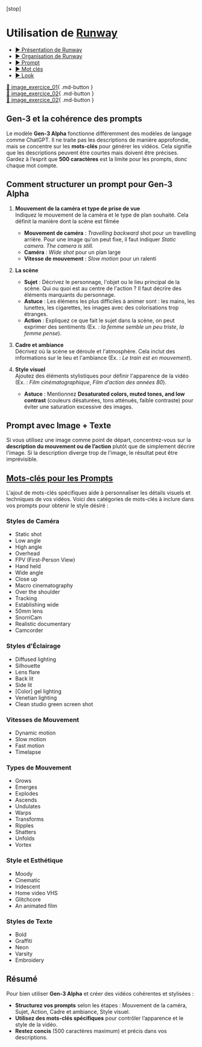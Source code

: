 [stop]
<style>.md-header{display:none;}</style>

# Utilisation de [Runway](https://runwayml.com/product/use-cases)

* [▶️ Présentation de Runway](https://cmontmorency365-my.sharepoint.com/:v:/g/personal/flpilote_cmontmorency_qc_ca/EQ9KlPYJ_yZJpolORi_5pFwBSIYCZFX4p7fMoobMD8UMLg?nav=eyJyZWZlcnJhbEluZm8iOnsicmVmZXJyYWxBcHAiOiJPbmVEcml2ZUZvckJ1c2luZXNzIiwicmVmZXJyYWxBcHBQbGF0Zm9ybSI6IldlYiIsInJlZmVycmFsTW9kZSI6InZpZXciLCJyZWZlcnJhbFZpZXciOiJNeUZpbGVzTGlua0NvcHkifX0&e=qMb8Fs)  <br>
* [▶️ Organisation de Runway](https://cmontmorency365-my.sharepoint.com/:v:/g/personal/flpilote_cmontmorency_qc_ca/EcvFy271EQNGjCwpoxlqTUoBOzoQr3aVpLTbehI1tPPQEQ?nav=eyJyZWZlcnJhbEluZm8iOnsicmVmZXJyYWxBcHAiOiJPbmVEcml2ZUZvckJ1c2luZXNzIiwicmVmZXJyYWxBcHBQbGF0Zm9ybSI6IldlYiIsInJlZmVycmFsTW9kZSI6InZpZXciLCJyZWZlcnJhbFZpZXciOiJNeUZpbGVzTGlua0NvcHkifX0&e=AfiymC)  <br>
* [▶️ Prompt](https://cmontmorency365-my.sharepoint.com/:v:/g/personal/flpilote_cmontmorency_qc_ca/ERyeb7sLMcNPt1z4iWI7ImwBM8Tf8V9ldEZyz94Vplq63Q?nav=eyJyZWZlcnJhbEluZm8iOnsicmVmZXJyYWxBcHAiOiJPbmVEcml2ZUZvckJ1c2luZXNzIiwicmVmZXJyYWxBcHBQbGF0Zm9ybSI6IldlYiIsInJlZmVycmFsTW9kZSI6InZpZXciLCJyZWZlcnJhbFZpZXciOiJNeUZpbGVzTGlua0NvcHkifX0&e=uBPeuh)  <br>
* [▶️ Mot clés](https://cmontmorency365-my.sharepoint.com/:v:/g/personal/flpilote_cmontmorency_qc_ca/EQmrxEmtVJZMqyMC89PED1IB_dcDdwFKlkSGPgkutsb3VQ?nav=eyJyZWZlcnJhbEluZm8iOnsicmVmZXJyYWxBcHAiOiJPbmVEcml2ZUZvckJ1c2luZXNzIiwicmVmZXJyYWxBcHBQbGF0Zm9ybSI6IldlYiIsInJlZmVycmFsTW9kZSI6InZpZXciLCJyZWZlcnJhbFZpZXciOiJNeUZpbGVzTGlua0NvcHkifX0&e=koXcWr)  <br>
* [▶️ Look](https://cmontmorency365-my.sharepoint.com/:v:/g/personal/flpilote_cmontmorency_qc_ca/EV1OlbVFH81Ml9TnmjYSq5wBjD-oOV1PdQAn5awNzElZbw?nav=eyJyZWZlcnJhbEluZm8iOnsicmVmZXJyYWxBcHAiOiJPbmVEcml2ZUZvckJ1c2luZXNzIiwicmVmZXJyYWxBcHBQbGF0Zm9ybSI6IldlYiIsInJlZmVycmFsTW9kZSI6InZpZXciLCJyZWZlcnJhbFZpZXciOiJNeUZpbGVzTGlua0NvcHkifX0&e=MHpb7v)  <br>

[📁 image_exercice_01](../assets/image/03_rosie_detective_high.png){ .md-button }   <br>
[📁 image_exercice_02](../assets/image/divan_01.png){ .md-button }   <br>
[📁 image_exercice_02](../assets/image/divan_02.png){ .md-button }   <br>

## Gen-3 et la cohérence des prompts

Le modèle **Gen-3 Alpha** fonctionne différemment des modèles de langage comme ChatGPT. Il ne traite pas les descriptions de manière approfondie, mais se concentre sur les **mots-clés** pour générer les vidéos. Cela signifie que les descriptions peuvent être courtes mais doivent être précises. Gardez à l’esprit que **500 caractères** est la limite pour les prompts, donc chaque mot compte.

## Comment structurer un prompt pour Gen-3 Alpha

1. **Mouvement de la caméra et type de prise de vue**  
   Indiquez le mouvement de la caméra et le type de plan souhaité. Cela définit la manière dont la scène est filmée
   - **Mouvement de caméra** :  *Travelling backward* shot pour un travelling arrière. Pour une image qu'on peut fixe, il faut indiquer *Static camera. The camera is still.*
   - **Caméra** : *Wide shot* pour un plan large
   - **Vitesse de mouvement** : *Slow motion* pour un ralenti
     
3. **La scène**  
   - **Sujet** : Décrivez le personnage, l'objet ou le lieu principal de la scène. Qui ou quoi est au centre de l'action ? Il faut décrire des éléments marquants du personnage.
   - **Astuce** : Les élémens les plus difficiles à animer sont : les mains, les lunettes, les cigarettes, les images avec des colorisations trop étranges.
   - **Action** : Expliquez ce que fait le sujet dans la scène, on peut exprimer des sentiments (Ex. : *la femme semble un peu triste*, *la femme pense*). 

4. **Cadre et ambiance**  
   Décrivez où la scène se déroule et l'atmosphère. Cela inclut des informations sur le lieu et l'ambiance (Ex. : *Le train est en mouvement*).

5. **Style visuel**  
   Ajoutez des éléments stylistiques pour définir l'apparence de la vidéo (Ex. : *Film cinématographique*, *Film d’action des années 80*).  
   - **Astuce** : Mentionnez **Desaturated colors, muted tones, and low contrast** (couleurs désaturées, tons atténués, faible contraste) pour éviter une saturation excessive des images.

## Prompt avec Image + Texte

Si vous utilisez une image comme point de départ, concentrez-vous sur la **description du mouvement ou de l’action** plutôt que de simplement décrire l'image. Si la description diverge trop de l'image, le résultat peut être imprévisible.

## [Mots-clés pour les Prompts](https://help.runwayml.com/hc/en-us/articles/30586818553107-Gen-3-Alpha-Prompting-Guide)

L'ajout de mots-clés spécifiques aide à personnaliser les détails visuels et techniques de vos vidéos. Voici des catégories de mots-clés à inclure dans vos prompts pour obtenir le style désiré :

### **Styles de Caméra**
- Static shot
- Low angle
- High angle
- Overhead
- FPV (First-Person View)
- Hand held
- Wide angle
- Close up
- Macro cinematography
- Over the shoulder
- Tracking
- Establishing wide
- 50mm lens
- SnorriCam
- Realistic documentary
- Camcorder

### **Styles d'Éclairage**
- Diffused lighting
- Silhouette
- Lens flare
- Back lit
- Side lit
- [Color] gel lighting
- Venetian lighting
- Clean studio green screen shot

### **Vitesses de Mouvement**
- Dynamic motion
- Slow motion
- Fast motion
- Timelapse

### **Types de Mouvement**
- Grows
- Emerges
- Explodes
- Ascends
- Undulates
- Warps
- Transforms
- Ripples
- Shatters
- Unfolds
- Vortex

### **Style et Esthétique**
- Moody
- Cinematic
- Iridescent
- Home video VHS
- Glitchcore
- An animated film


### **Styles de Texte**
- Bold
- Graffiti
- Neon
- Varsity
- Embroidery

## Résumé

Pour bien utiliser **Gen-3 Alpha** et créer des vidéos cohérentes et stylisées :<br> 
- **Structurez vos prompts** selon les étapes : Mouvement de la caméra, Sujet, Action, Cadre et ambiance, Style visuel.<br> 
- **Utilisez des mots-clés spécifiques** pour contrôler l’apparence et le style de la vidéo.<br> 
- **Restez concis** (500 caractères maximum) et précis dans vos descriptions.<br> 
